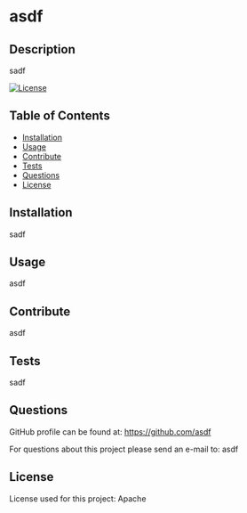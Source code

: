 # asdf

## Description

sadf

[![License](https://img.shields.io/badge/License-Apache_2.0-blue.svg)](https://opensource.org/licenses/Apache-2.0)

## Table of Contents

- [Installation](#installation)
- [Usage](#usage)
- [Contribute](#contribute)
- [Tests](#tests)
- [Questions](#questions)
- [License](#license)

## Installation

sadf

## Usage

asdf

## Contribute

asdf

## Tests

sadf

## Questions

GitHub profile can be found at: https://github.com/asdf

For questions about this project please send an e-mail to: asdf

## License

License used for this project: Apache
